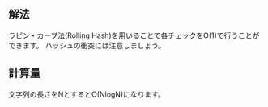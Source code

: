 ## 解法
ラピン・カープ法(Rolling Hash)を用いることで各チェックをO(1)で行うことができます。
ハッシュの衝突には注意しましょう。

## 計算量
文字列の長さをNとするとO(NlogN)になります。